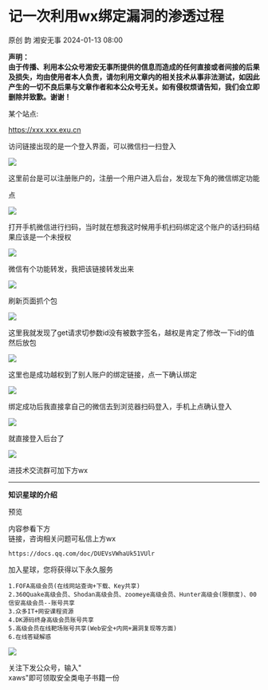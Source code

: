 #  记一次利用wx绑定漏洞的渗透过程   
原创 韵  湘安无事   2024-01-13 08:00  
  
**声明：**  
**由于传播、利用本公众号湘安无事所提供的信息而造成的任何直接或者间接的后果及损失，均由使用者本人负责，请勿利用文章内的相关技术从事非法测试，如因此产生的一切不良后果与文章作者和本公众号无关。如有侵权烦请告知，我们会立即删除并致歉。谢谢！**  
  
  
某个站点:   
  
https://xxx.xxx.exu.cn  
  
访问链接出现的是一个登入界面，可以微信扫一扫登入  
  
![](https://mmbiz.qpic.cn/sz_mmbiz_png/S2ssjS1jNYu9n13uS5xclXndyOZMBJnrTM1mqDHbMYEPzY1uopxoL3Xr6UArEvvAdAGMk3EIMrTQbpUel93sGw/640?wx_fmt=png&from=appmsg "")  
  
这里前台是可以注册账户的，注册一个用户进入后台，发现左下角的微信绑定功能  
  
点  
  
![](https://mmbiz.qpic.cn/sz_mmbiz_png/S2ssjS1jNYu9n13uS5xclXndyOZMBJnr8tqn6nYibOrWSPCXQzy3uYSQg6U0ycoDyRxZC4d4otGlUJKkmLVWR9Q/640?wx_fmt=png&from=appmsg "")  
  
打开手机微信进行扫码，当时就在想我这时候用手机扫码绑定这个账户的话扫码结果应该是一个未授权  
  
![](https://mmbiz.qpic.cn/sz_mmbiz_png/S2ssjS1jNYu9n13uS5xclXndyOZMBJnrv1jlYwC6K1PjuI6zCC6es6twfV4TIqDJVGfMWlphXm9sQfFkCPo9Xw/640?wx_fmt=png&from=appmsg "")  
  
微信有个功能转发，我把该链接转发出来  
  
![](https://mmbiz.qpic.cn/sz_mmbiz_png/S2ssjS1jNYu9n13uS5xclXndyOZMBJnrzZNXH8ROLZP0LUibZ7p7gA2ia93JTP6Ch7yKUCY7SQXZTrwFGjlSlF3w/640?wx_fmt=png&from=appmsg "")  
  
刷新页面抓个包  
  
![](https://mmbiz.qpic.cn/sz_mmbiz_png/S2ssjS1jNYu9n13uS5xclXndyOZMBJnrAJEfTuT71dEp9WcsLAGZYWeITum30UM0Mib80und6yfLgAGqMkWhglA/640?wx_fmt=png&from=appmsg "")  
  
这里我就发现了get请求切参数id没有被数字签名，越权是肯定了修改一下id的值然后放包  
  
![](https://mmbiz.qpic.cn/sz_mmbiz_png/S2ssjS1jNYu9n13uS5xclXndyOZMBJnrVOho5Yr1EVpYCUbYRuiatuTcz0OBGIB5LJbHE72iceia6zvpmJucBfjEA/640?wx_fmt=png&from=appmsg "")  
  
这里也是成功越权到了别人账户的绑定链接，点一下确认绑定  
  
![](https://mmbiz.qpic.cn/sz_mmbiz_png/S2ssjS1jNYu9n13uS5xclXndyOZMBJnrQApWBPqxTJEnZRiboibtELewez8XmJngS4DqkUnwVm0CsDN8e7IV8zeQ/640?wx_fmt=png&from=appmsg "")  
  
绑定成功后我直接拿自己的微信去到浏览器扫码登入，手机上点确认登入  
  
![](https://mmbiz.qpic.cn/sz_mmbiz_png/S2ssjS1jNYu9n13uS5xclXndyOZMBJnrQu5dBMtQFPZBomQpcHno0pScs9WibPxUn2uO5Cl2jc2C2udib2tySRgQ/640?wx_fmt=png&from=appmsg "")  
  
就直接登入后台了  
  
  
![](https://mmbiz.qpic.cn/sz_mmbiz_png/S2ssjS1jNYu9n13uS5xclXndyOZMBJnrzefNCtmRfNFfwcdc8Ej4kJbwszjsicZLRCiava8bGcdX6ArBGYl846rA/640?wx_fmt=png&from=appmsg "")  
  
进技术交流群可加下方wx  
  
  
****  
  
**知识星球的介绍**  
  
  
预览  
  
内容参看下方  
链接，咨询相关问题可私信上方wx  
```
https://docs.qq.com/doc/DUEVsVWhaUk51VUlr
```  
  
加入星球，您将获得以下永久服务  
```
1.FOFA高级会员(在线网站查询+下载、Key共享)
2.360Quake高级会员、Shodan高级会员、zoomeye高级会员、Hunter高级会(限额度)、00信安高级会员--账号共享
3.众多IT+网安课程资源
4.DK源码终身高级会员账号共享
5.高级会员在线靶场账号共享(Web安全+内网+漏洞复现等方面)
6.在线答疑解惑
```  
  
![](https://mmbiz.qpic.cn/sz_mmbiz_jpg/S2ssjS1jNYu9n13uS5xclXndyOZMBJnribTw7zGiaq2KFfCyHUGs03WmSmOsz4P5x5ib8Le3sY9OFCzg0BlZ3XpFA/640?wx_fmt=jpeg&from=appmsg "")  
  
关注下发公众号，输入"  
xaws"即可领取安全类电子书籍一份  
  
  
  
